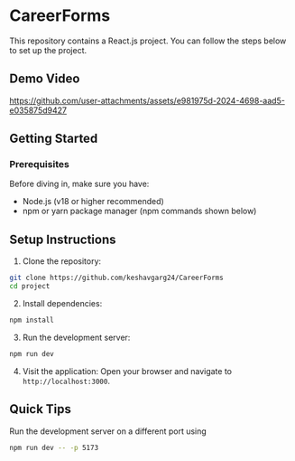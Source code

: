 # CareerForms 
This repository contains a React.js project. You can follow the steps below to set up the project.

## Demo Video 



https://github.com/user-attachments/assets/e981975d-2024-4698-aad5-e035875d9427



## Getting Started

### Prerequisites

Before diving in, make sure you have:
- Node.js (v18 or higher recommended)
- npm or yarn package manager (npm commands shown below)

## Setup Instructions

1. Clone the repository:

```bash
git clone https://github.com/keshavgarg24/CareerForms
cd project
```

2. Install dependencies:

```bash
npm install
```

3. Run the development server:

```bash
npm run dev
```

4. Visit the application: Open your browser and navigate to `http://localhost:3000`.

## Quick Tips

Run the development server on a different port using 
```bash
npm run dev -- -p 5173
```
